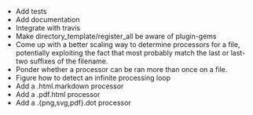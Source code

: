 * Add tests
* Add documentation
* Integrate with travis
* Make directory\_template/register\_all be aware of plugin-gems
* Come up with a better scaling way to determine processors for a file, potentially
  exploiting the fact that most probably match the last or last-two suffixes of the
  filename.
* Ponder whether a processor can be ran more than once on a file.
* Figure how to detect an infinite processing loop
* Add a .html.markdown processor
* Add a .pdf.html processor
* Add a .{png,svg,pdf}.dot processor
